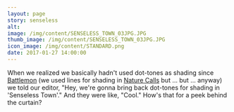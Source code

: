 ```yaml
---
layout: page
story: senseless
alt:
image: /img/content/SENSELESS_TOWN_03JPG.JPG
thumb_image: /img/content/SENSELESS_TOWN_03JPG.JPG
icon_image: /img/content/STANDARD.png
date: 2017-01-27 14:00:00
---
```



When we realized we basically hadn't used dot-tones as shading since [Battlemon](/comics/battlemon-01/) (we used lines for shading in [Nature Calls](/comics/nature+calls_01/) but ... but ... anyway) we told our editor, "Hey, we're gonna bring back dot-tones for shading in 'Senseless Town'." And they were like, "Cool." How's that for a peek behind the curtain?